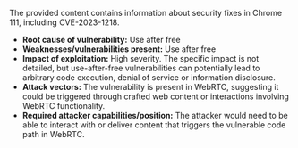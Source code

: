The provided content contains information about security fixes in Chrome 111, including CVE-2023-1218.

- **Root cause of vulnerability:** Use after free
- **Weaknesses/vulnerabilities present:** Use after free
- **Impact of exploitation:** High severity. The specific impact is not detailed, but use-after-free vulnerabilities can potentially lead to arbitrary code execution, denial of service or information disclosure.
- **Attack vectors:** The vulnerability is present in WebRTC, suggesting it could be triggered through crafted web content or interactions involving WebRTC functionality.
- **Required attacker capabilities/position:** The attacker would need to be able to interact with or deliver content that triggers the vulnerable code path in WebRTC.